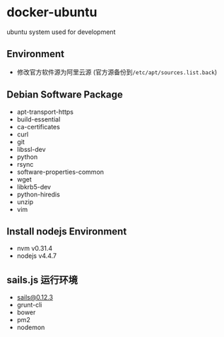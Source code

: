 # docker-ubuntu
ubuntu system used for development

## Environment
- 修改官方软件源为阿里云源 (官方源备份到``/etc/apt/sources.list.back``)

## Debian Software Package
- apt-transport-https
- build-essential
- ca-certificates
- curl
- git
- libssl-dev
- python
- rsync
- software-properties-common
- wget
- libkrb5-dev
- python-hiredis
- unzip
- vim

## Install nodejs Environment
- nvm v0.31.4
- nodejs v4.4.7

## sails.js 运行环境
- sails@0.12.3
- grunt-cli
- bower
- pm2
- nodemon
